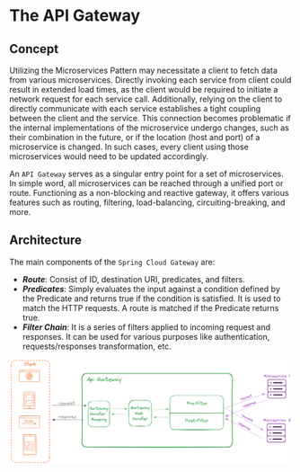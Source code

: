 # The API Gateway

## Concept
Utilizing the Microservices Pattern may necessitate a client to fetch data from various microservices. Directly invoking each service from client could result in extended load times,
as the client would be required to initiate a network request for each service call. Additionally, relying on the client to directly communicate with each service establishes a tight
coupling between the client and the service. This connection becomes problematic if the internal implementations of the microservice undergo changes, such as their combination in the
future, or if the location (host and port) of a microservice is changed. In such cases, every client using those microservices would need to be updated accordingly.

An `API Gateway` serves as a singular entry point for a set of microservices. In simple word, all microservices can be reached through a unified port or route. Functioning as a non-blocking
and reactive gateway, it offers various features such as routing, filtering, load-balancing, circuiting-breaking, and more.

## Architecture
The main components of the `Spring Cloud Gateway` are:
- **_Route_**: Consist of ID, destination URI, predicates, and filters.
- **_Predicates_**: Simply evaluates the input against a condition defined by the Predicate and returns true if the condition is satisfied. It is used to match the HTTP requests. A route 
                  is matched if the Predicate returns true.
- **_Filter Chain_**: It is a series of filters applied to incoming request and responses. It can be used for various purposes like authentication, requests/responses transformation, etc.

<img alt="alt text" src="docs/images/api_gateway_architecture.png"/>
